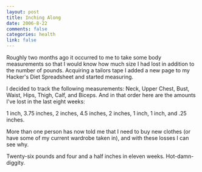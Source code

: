 ```yaml
--- 
layout: post
title: Inching Along
date: 2006-8-22
comments: false
categories: health
link: false
---
```

Roughly two months ago it occurred to me to take some body measurements so that I would know how much size I had lost in addition to the number of pounds. Acquiring a tailors tape I added a new page to my Hacker's Diet Spreadsheet and started measuring.

I decided to track the following measurements: Neck, Upper Chest, Bust, Waist, Hips, Thigh, Calf, and Biceps. And in that order here are the amounts I've lost in the last eight weeks:

1 inch, 3.75 inches, 2 inches, 4.5 inches, 2 inches, 1 inch, 1 inch, and .25 inches.

More than one person has now told me that I need to buy new clothes (or have some of my current wardrobe taken in), and with these losses I can see why.

Twenty-six pounds and four and a half inches in eleven weeks. Hot-damn-diggity.
